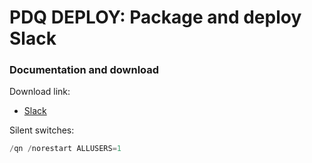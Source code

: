 # PDQ DEPLOY: Package and deploy Slack
### Documentation and download
Download link:

* [Slack](https://slack.com/help/articles/212475728-Deploy-Slack-via-Microsoft-Installer)

Silent switches:
```powershell
/qn /norestart ALLUSERS=1
```